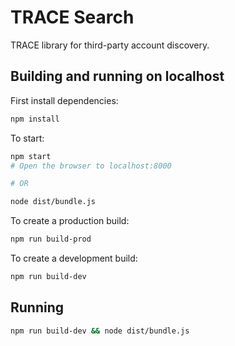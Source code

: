 # TRACE Search #
TRACE library for third-party account discovery.

## Building and running on localhost ##

First install dependencies:

```sh
npm install
```

To start:
```sh
npm start
# Open the browser to localhost:8000

# OR

node dist/bundle.js
```

To create a production build:

```sh
npm run build-prod
```

To create a development build:

```sh
npm run build-dev
```

## Running ##

```sh
npm run build-dev && node dist/bundle.js
```
